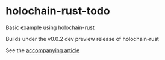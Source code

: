 # holochain-rust-todo
Basic example using holochain-rust

Builds under the v0.0.2 dev preview release of holochain-rust

See the [accompanying article](https://medium.com/holochain/first-steps-writing-holochain-happs-with-rust-80ae111960e)
